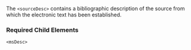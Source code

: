 The `<sourceDesc>` contains a bibliographic description of the source from which the electronic text has been established.

### Required Child Elements

`<msDesc>`
